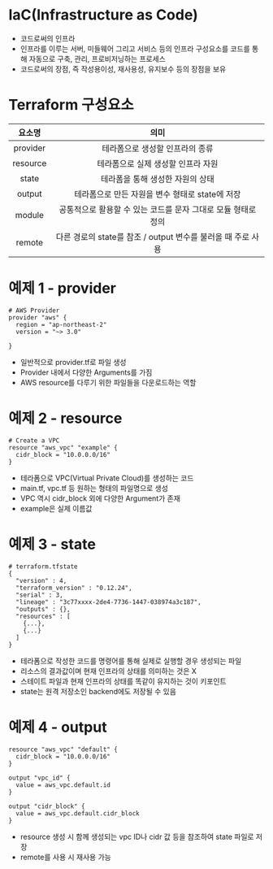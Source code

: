 # IaC(Infrastructure as Code)
- 코드로써의 인프라
- 인프라를 이루는 서버, 미들웨어 그리고 서비스 등의 인프라 구성요소를 코드를 통해 자동으로 구축, 관리, 프로비저닝하는 프로세스
- 코드로써의 장점, 즉 작성용이성, 재사용성, 유지보수 등의 장점을 보유

# Terraform 구성요소
|요소명|의미|
|:------:|:---:|
|provider|테라폼으로 생성할 인프라의 종류|
|resource|테라폼으로 실제 생성할 인프라 자원|
|state|테라폼을 통해 생성한 자원의 상태|
|output|테라폼으로 만든 자원을 변수 형태로 state에 저장|
|module|공통적으로 활용할 수 있는 코드를 문자 그대로 모듈 형태로 정의|
|remote|다른 경로의 state를 참조 / output 변수를 불러올 때 주로 사용|

# 예제 1 - provider
~~~
# AWS Provider
provider "aws" {
  region = "ap-northeast-2"
  version = "~> 3.0"

}
~~~
- 일반적으로 provider.tf로 파일 생성
- Provider 내에서 다양한 Arguments를 가짐
- AWS resource를 다루기 위한 파일들을 다운로드하는 역할

# 예제 2 - resource
~~~
# Create a VPC
resource "aws_vpc" "example" {
  cidr_block = "10.0.0.0/16"
}
~~~
- 테라폼으로 VPC(Virtual Private Cloud)를 생성하는 코드
- main.tf, vpc.tf 등 원하는 형태의 파일명으로 생성
- VPC 역시 cidr_block 외에 다양한 Argument가 존재
- example은 실제 이름값

# 예제 3 - state
~~~
# terraform.tfstate
{
  "version" : 4,
  "terraform_version" : "0.12.24",
  "serial" : 3,
  "lineage" : "3c77xxxx-2de4-7736-1447-038974a3c187",
  "outputs" : {},
  "resources" : [
    {...},
    {...}
  ]
}
~~~
- 테라폼으로 작성한 코드를 명령어를 통해 실제로 실행할 경우 생성되는 파일
- 리소스의 결과값이며 현재 인프라의 상태를 의미하는 것은 X
- 스테이트 파일과 현재 인프라의 상태를 똑같이 유지하는 것이 키포인트
- state는 원격 저장소인 backend에도 저장될 수 있음

# 예제 4 - output
~~~
resource "aws_vpc" "default" {
  cidr_block = "10.0.0.0/16"
}

output "vpc_id" {
  value = aws_vpc.default.id
}

output "cidr_block" {
  value = aws_vpc.default.cidr_block
}
~~~
- resource 생성 시 함께 생성되는 vpc ID나 cidr 값 등을 참조하여 state 파일로 저장
- remote를 사용 시 재사용 가능
